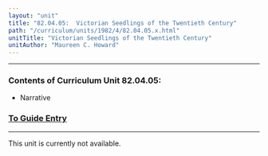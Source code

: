 ```yaml
---
layout: "unit"
title: "82.04.05:  Victorian Seedlings of the Twentieth Century"
path: "/curriculum/units/1982/4/82.04.05.x.html"
unitTitle: "Victorian Seedlings of the Twentieth Century"
unitAuthor: "Maureen C. Howard"
---
```

<body>
<hr/>
<h3>
Contents of Curriculum Unit 82.04.05:
</h3>
<ul>
<li>
Narrative
</li>
</ul>
<h3>
<a href="../../../guides/1982/4/82.04.05.x.html">
To Guide Entry
</a>
</h3>
<hr/>
This unit is currently not available.
</body>